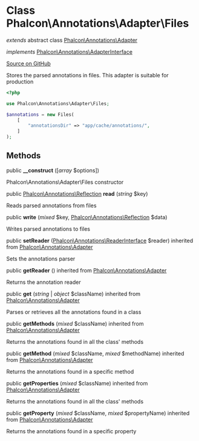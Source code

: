 # Class **Phalcon\\Annotations\\Adapter\\Files**

*extends* abstract class [Phalcon\Annotations\Adapter](/en/3.1.2/api/Phalcon_Annotations_Adapter)

*implements* [Phalcon\Annotations\AdapterInterface](/en/3.1.2/api/Phalcon_Annotations_AdapterInterface)

<a href="https://github.com/phalcon/cphalcon/blob/master/phalcon/annotations/adapter/files.zep" class="btn btn-default btn-sm">Source on GitHub</a>

Stores the parsed annotations in files. This adapter is suitable for production

```php
<?php

use Phalcon\Annotations\Adapter\Files;

$annotations = new Files(
    [
        "annotationsDir" => "app/cache/annotations/",
    ]
);

```


## Methods
public  **__construct** ([*array* $options])

Phalcon\\Annotations\\Adapter\\Files constructor



public [Phalcon\Annotations\Reflection](/en/3.1.2/api/Phalcon_Annotations_Reflection) **read** (*string* $key)

Reads parsed annotations from files



public  **write** (*mixed* $key, [Phalcon\Annotations\Reflection](/en/3.1.2/api/Phalcon_Annotations_Reflection) $data)

Writes parsed annotations to files



public  **setReader** ([Phalcon\Annotations\ReaderInterface](/en/3.1.2/api/Phalcon_Annotations_ReaderInterface) $reader) inherited from [Phalcon\Annotations\Adapter](/en/3.1.2/api/Phalcon_Annotations_Adapter)

Sets the annotations parser



public  **getReader** () inherited from [Phalcon\Annotations\Adapter](/en/3.1.2/api/Phalcon_Annotations_Adapter)

Returns the annotation reader



public  **get** (*string* | *object* $className) inherited from [Phalcon\Annotations\Adapter](/en/3.1.2/api/Phalcon_Annotations_Adapter)

Parses or retrieves all the annotations found in a class



public  **getMethods** (*mixed* $className) inherited from [Phalcon\Annotations\Adapter](/en/3.1.2/api/Phalcon_Annotations_Adapter)

Returns the annotations found in all the class' methods



public  **getMethod** (*mixed* $className, *mixed* $methodName) inherited from [Phalcon\Annotations\Adapter](/en/3.1.2/api/Phalcon_Annotations_Adapter)

Returns the annotations found in a specific method



public  **getProperties** (*mixed* $className) inherited from [Phalcon\Annotations\Adapter](/en/3.1.2/api/Phalcon_Annotations_Adapter)

Returns the annotations found in all the class' methods



public  **getProperty** (*mixed* $className, *mixed* $propertyName) inherited from [Phalcon\Annotations\Adapter](/en/3.1.2/api/Phalcon_Annotations_Adapter)

Returns the annotations found in a specific property



